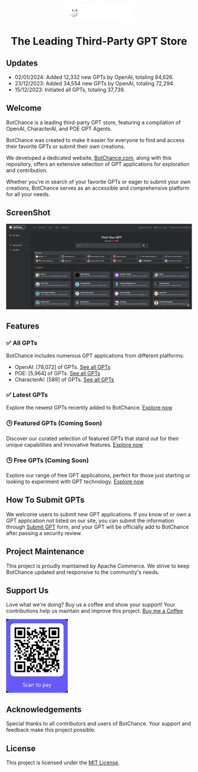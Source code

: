 <p align="center">
  <img src="./assets/botchance_logo.png" alt="BotChance Logo" height="40"/>
</p>
<h1 align="center">The Leading Third-Party GPT Store</h1>

## Updates
- 02/01/2024: Added 12,332 new GPTs by OpenAI, totaling 84,626.
- 23/12/2023: Added 34,554 new GPTs by OpenAI, totaling 72,294.
- 15/12/2023: Initiated all GPTs, totaling 37,739.

## Welcome

BotChance is a leading third-party GPT store, featuring a compilation of OpenAI, CharacterAI, and POE GPT Agents.

BotChance was created to make it easier for everyone to find and access their favorite GPTs or submit their own creations. 

We developed a dedicated website, [BotChance.com](https://botchance.com), along with this repository, offers an extensive selection of GPT applications for exploration and contribution.

Whether you're in search of your favorite GPTs or eager to submit your own creations, BotChance serves as an accessible and comprehensive platform for all your needs.

## ScreenShot
![ScreenShot](./assets/botchance_screenshot.png)

## Features

### ✅ All GPTs
BotChance includes numerous GPT applications from different platforms:
- OpenAI: [78,072] of GPTs. [See all GPTs](./gpt-store/openai.md)
- POE: [5,964] of GPTs. [See all GPTs](./gpt-store/poe.md)
- CharacterAI: [589] of GPTs. [See all GPTs](./gpt-store/characterai.md)

### ✅ Latest GPTs
Explore the newest GPTs recently added to BotChance. [Explore now](https://botchance.com)

### 🕒 Featured GPTs (Coming Soon)
Discover our curated selection of featured GPTs that stand out for their unique capabilities and innovative features. [Explore now](https://botchance.com/gpt-tag/featured-gpts)

### 🕒 Free GPTs (Coming Soon)
Explore our range of free GPT applications, perfect for those just starting or looking to experiment with GPT technology. [Explore now](https://botchance.com/gpt-tag/free-gpts)

## How To Submit GPTs
We welcome users to submit new GPT applications. If you know of or own a GPT application not listed on our site, you can submit the information through [Submit GPT](https://botchance.com/submit-gpt) form, and your GPT will be officially add to BotChance after passing a security review.

## Project Maintenance
This project is proudly maintained by Apache Commerce. We strive to keep BotChance updated and responsive to the community's needs.

## Support Us
Love what we're doing? Buy us a coffee and show your support! Your contributions help us maintain and improve this project. [Buy me a Coffee](https://buy.stripe.com/3cs5ob8Zj8vy8fu9AA)

<img src="./assets/botchance_stripe.png" alt="BotChance Logo" height="200"/>

## Acknowledgements
Special thanks to all contributors and users of BotChance. Your support and feedback make this project possible.

## License
This project is licensed under the [MIT License](LICENSE).